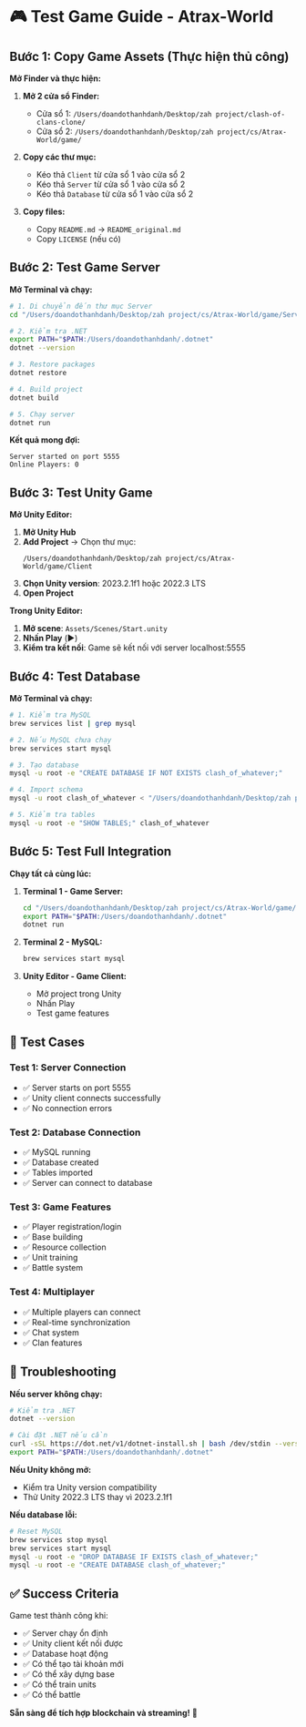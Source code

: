 # 🎮 Test Game Guide - Atrax-World

## Bước 1: Copy Game Assets (Thực hiện thủ công)

**Mở Finder và thực hiện:**

1. **Mở 2 cửa sổ Finder:**
   - Cửa sổ 1: `/Users/doandothanhdanh/Desktop/zah project/clash-of-clans-clone/`
   - Cửa sổ 2: `/Users/doandothanhdanh/Desktop/zah project/cs/Atrax-World/game/`

2. **Copy các thư mục:**
   - Kéo thả `Client` từ cửa sổ 1 vào cửa sổ 2
   - Kéo thả `Server` từ cửa sổ 1 vào cửa sổ 2  
   - Kéo thả `Database` từ cửa sổ 1 vào cửa sổ 2

3. **Copy files:**
   - Copy `README.md` → `README_original.md`
   - Copy `LICENSE` (nếu có)

## Bước 2: Test Game Server

**Mở Terminal và chạy:**

```bash
# 1. Di chuyển đến thư mục Server
cd "/Users/doandothanhdanh/Desktop/zah project/cs/Atrax-World/game/Server"

# 2. Kiểm tra .NET
export PATH="$PATH:/Users/doandothanhdanh/.dotnet"
dotnet --version

# 3. Restore packages
dotnet restore

# 4. Build project
dotnet build

# 5. Chạy server
dotnet run
```

**Kết quả mong đợi:**
```
Server started on port 5555
Online Players: 0
```

## Bước 3: Test Unity Game

**Mở Unity Editor:**

1. **Mở Unity Hub**
2. **Add Project** → Chọn thư mục:
   ```
   /Users/doandothanhdanh/Desktop/zah project/cs/Atrax-World/game/Client
   ```
3. **Chọn Unity version**: 2023.2.1f1 hoặc 2022.3 LTS
4. **Open Project**

**Trong Unity Editor:**

1. **Mở scene**: `Assets/Scenes/Start.unity`
2. **Nhấn Play** (▶️)
3. **Kiểm tra kết nối**: Game sẽ kết nối với server localhost:5555

## Bước 4: Test Database

**Mở Terminal và chạy:**

```bash
# 1. Kiểm tra MySQL
brew services list | grep mysql

# 2. Nếu MySQL chưa chạy
brew services start mysql

# 3. Tạo database
mysql -u root -e "CREATE DATABASE IF NOT EXISTS clash_of_whatever;"

# 4. Import schema
mysql -u root clash_of_whatever < "/Users/doandothanhdanh/Desktop/zah project/cs/Atrax-World/game/Database/database.sql"

# 5. Kiểm tra tables
mysql -u root -e "SHOW TABLES;" clash_of_whatever
```

## Bước 5: Test Full Integration

**Chạy tất cả cùng lúc:**

1. **Terminal 1 - Game Server:**
   ```bash
   cd "/Users/doandothanhdanh/Desktop/zah project/cs/Atrax-World/game/Server"
   export PATH="$PATH:/Users/doandothanhdanh/.dotnet"
   dotnet run
   ```

2. **Terminal 2 - MySQL:**
   ```bash
   brew services start mysql
   ```

3. **Unity Editor - Game Client:**
   - Mở project trong Unity
   - Nhấn Play
   - Test game features

## 🎯 Test Cases

### Test 1: Server Connection
- ✅ Server starts on port 5555
- ✅ Unity client connects successfully
- ✅ No connection errors

### Test 2: Database Connection
- ✅ MySQL running
- ✅ Database created
- ✅ Tables imported
- ✅ Server can connect to database

### Test 3: Game Features
- ✅ Player registration/login
- ✅ Base building
- ✅ Resource collection
- ✅ Unit training
- ✅ Battle system

### Test 4: Multiplayer
- ✅ Multiple players can connect
- ✅ Real-time synchronization
- ✅ Chat system
- ✅ Clan features

## 🔧 Troubleshooting

**Nếu server không chạy:**
```bash
# Kiểm tra .NET
dotnet --version

# Cài đặt .NET nếu cần
curl -sSL https://dot.net/v1/dotnet-install.sh | bash /dev/stdin --version 7.0.404
export PATH="$PATH:/Users/doandothanhdanh/.dotnet"
```

**Nếu Unity không mở:**
- Kiểm tra Unity version compatibility
- Thử Unity 2022.3 LTS thay vì 2023.2.1f1

**Nếu database lỗi:**
```bash
# Reset MySQL
brew services stop mysql
brew services start mysql
mysql -u root -e "DROP DATABASE IF EXISTS clash_of_whatever;"
mysql -u root -e "CREATE DATABASE clash_of_whatever;"
```

## ✅ Success Criteria

Game test thành công khi:
- ✅ Server chạy ổn định
- ✅ Unity client kết nối được
- ✅ Database hoạt động
- ✅ Có thể tạo tài khoản mới
- ✅ Có thể xây dựng base
- ✅ Có thể train units
- ✅ Có thể battle

**Sẵn sàng để tích hợp blockchain và streaming!** 🚀
